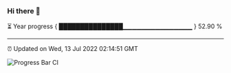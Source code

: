 ### Hi there 👋

⏳ Year progress { ███████████████▁▁▁▁▁▁▁▁▁▁▁▁▁▁▁ } 52.90 %

---

⏰ Updated on Wed, 13 Jul 2022 02:14:51 GMT

![Progress Bar CI](https://github.com/ZhaoGui/ZhaoGui/workflows/Progress%20Bar%20CI/badge.svg)
